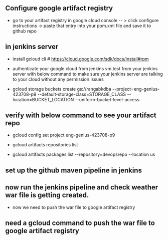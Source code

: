## Configure google artifact registry

- go to your artifact registry in google cloud console -- > click configure instructions -> paste that entry into your pom.xml file and save it to github repo


## in  jenkins server
- install gcloud cli # https://cloud.google.com/sdk/docs/install#rpm

- authenticate your google cloud from jenkins vm.test from your jenkins server with below command to make sure your jenkins server are talking to your cloud without any permission issues


- gcloud storage buckets create gs://rangabkdba --project=eng-genius-423708-p9 --default-storage-class=STORAGE_CLASS --location=BUCKET_LOCATION --uniform-bucket-level-access

## verify with below command to see your artifact repo


- gcloud config set project eng-genius-423708-p9

- gcloud artifacts repositories list

- gcloud artifacts packages list --repository=devopsrepo --location us 

## set up the github maven pipeline in jenkins

## now run the jenkins pipeline and check weather war file is getting created.

- now we need to push the war file to google artifact registry

## need a gcloud command to push the war file to google artifact registry
